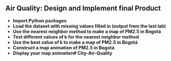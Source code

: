 <h2>Air Quality: Design and Implement final Product</h2>
  
- <b>Import Python packages</b>
- <b>Load the dataset with missing values filled in (output from the last lab)</b>
- <b>Use the nearest neighbor method to make a map of PM2.5 in Bogotá</b>
- <b>Test different values of k for the nearest neighbor method</b>
- <b>Use the best value of k to make a map of PM2.5 in Bogotá</b>
- <b>Construct a map animation of PM2.5 in Bogotá</b>
- <b>Display your map animation# City-Air-Quality</b>

